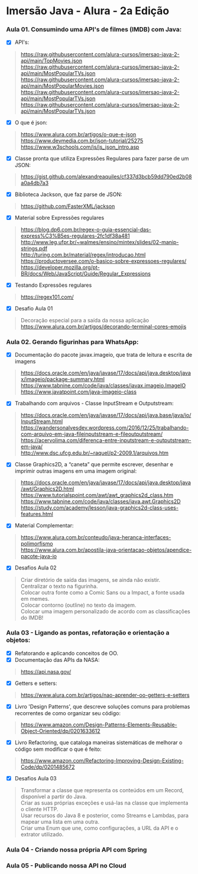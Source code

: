 # Imersão Java - Alura - 2a Edição

### Aula 01. Consumindo uma API's de filmes (IMDB) com Java:
  + [x] API's:
  > https://raw.githubusercontent.com/alura-cursos/imersao-java-2-api/main/TopMovies.json <br>
  > https://raw.githubusercontent.com/alura-cursos/imersao-java-2-api/main/MostPopularTVs.json <br>
  > https://raw.githubusercontent.com/alura-cursos/imersao-java-2-api/main/MostPopularMovies.json <br>
  > https://raw.githubusercontent.com/alura-cursos/imersao-java-2-api/main/MostPopularTVs.json <br>
  > https://raw.githubusercontent.com/alura-cursos/imersao-java-2-api/main/MostPopularTVs.json
  + [x] O que é json:
  > https://www.alura.com.br/artigos/o-que-e-json <br>
  > https://www.devmedia.com.br/json-tutorial/25275 <br>
  > https://www.w3schools.com/js/js_json_intro.asp
  + [x] Classe pronta que utiliza Expressões Regulares para fazer parse de um JSON:
  > https://gist.github.com/alexandreaquiles/cf337d3bcb59dd790ed2b08a0a4db7a3
  + [x] Biblioteca Jackson, que faz parse de JSON:
  > https://github.com/FasterXML/jackson
  + [x] Material sobre Expressões regulares
  > https://blog.dp6.com.br/regex-o-guia-essencial-das-express%C3%B5es-regulares-2fc1df38a481 <br>
  > http://www.leg.ufpr.br/~walmes/ensino/mintex/slides/02-manip-strings.pdf <br>
  > http://turing.com.br/material/regex/introducao.html <br>
  > https://productoversee.com/o-basico-sobre-expressoes-regulares/ <br>
  > https://developer.mozilla.org/pt-BR/docs/Web/JavaScript/Guide/Regular_Expressions
  + [x] Testando Expressões regulares
  > https://regex101.com/
  + [x] Desafio Aula 01
  > Decoração especial para a saída da nossa aplicação <br>
  > https://www.alura.com.br/artigos/decorando-terminal-cores-emojis

### Aula 02. Gerando figurinhas para WhatsApp:
  + [x] Documentação do pacote javax.imageio, que trata de leitura e escrita de imagens <br>
  > https://docs.oracle.com/en/java/javase/17/docs/api/java.desktop/javax/imageio/package-summary.html <br>
  > https://www.tabnine.com/code/java/classes/javax.imageio.ImageIO <br>
  > https://www.javatpoint.com/java-imageio-class
  + [x] Trabalhando com arquivos - Classe InputStream e Outputstream:
  > https://docs.oracle.com/en/java/javase/17/docs/api/java.base/java/io/InputStream.html <br>
  > https://wandersonalvesdev.wordpress.com/2016/12/25/trabalhando-com-arquivo-em-java-fileinputstream-e-fileoutputstream/ <br>
  > https://acervolima.com/diferenca-entre-inputstream-e-outputstream-em-java/ <br>
  > http://www.dsc.ufcg.edu.br/~raquel/p2-2009.1/arquivos.htm
  + [x] Classe Graphics2D, a “caneta” que permite escrever, desenhar e imprimir outras imagens em uma imagem original:
  > https://docs.oracle.com/en/java/javase/17/docs/api/java.desktop/java/awt/Graphics2D.html <br>
  > https://www.tutorialspoint.com/awt/awt_graphics2d_class.htm <br>
  > https://www.tabnine.com/code/java/classes/java.awt.Graphics2D <br>
  > https://study.com/academy/lesson/java-graphics2d-class-uses-features.html
  + [x] Material Complementar:
  > https://www.alura.com.br/conteudo/java-heranca-interfaces-polimorfismo <br>
  > https://www.alura.com.br/apostila-java-orientacao-objetos/apendice-pacote-java-io
  + [x] Desafios Aula 02
  > Criar diretório de saída das imagens, se ainda não existir. <br>
  > Centralizar o texto na figurinha. <br>
  > Colocar outra fonte como a Comic Sans ou a Impact, a fonte usada em memes. <br>
  > Colocar contorno (outline) no texto da imagem. <br>
  > Colocar uma imagem personalizado de acordo com as classificações do IMDB!
  
### Aula 03 - Ligando as pontas, refatoração e orientação a objetos:
  + [x] Refatorando e aplicando conceitos de OO.
  + [x] Documentação das APIs da NASA:
  > https://api.nasa.gov/
  + [x] Getters e setters:
  > https://www.alura.com.br/artigos/nao-aprender-oo-getters-e-setters
  + [x] Livro 'Design Patterns', que descreve soluções comuns para problemas recorrentes de como organizar seu código:
  > https://www.amazon.com/Design-Patterns-Elements-Reusable-Object-Oriented/dp/0201633612
  + [x] Livro Refactoring, que cataloga maneiras sistemáticas de melhorar o código sem modificar o que é feito:
  > https://www.amazon.com/Refactoring-Improving-Design-Existing-Code/dp/0201485672
  + [x] Desafios Aula 03
  > Transformar a classe que representa os conteúdos em um Record, disponível a partir do Java. <br>
  > Criar as suas próprias exceções e usá-las na classe que implementa o cliente HTTP. <br>
  > Usar recursos do Java 8 e posterior, como Streams e Lambdas, para mapear uma lista em uma outra. <br>
  > Criar uma Enum que une, como configurações, a URL da API e o extrator utilizado.
  
### Aula 04 - Criando nossa própria API com Spring
### Aula 05 - Publicando nossa API no Cloud

